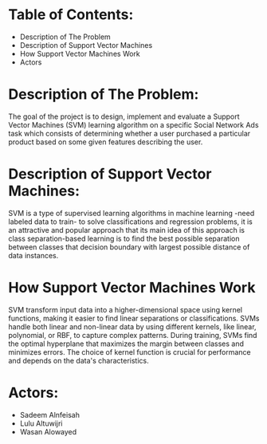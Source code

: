 
# Table of Contents:

- Description of The Problem
- Description of Support Vector Machines
- How Support Vector Machines Work
- Actors


# Description of The Problem:

The goal of the project is to design, implement and evaluate a Support Vector Machines (SVM) learning algorithm on a specific Social Network Ads task which consists of determining whether a user purchased a
particular product based on some given features describing the user.


# Description of Support Vector Machines:

SVM is a type of supervised learning algorithms in machine
learning -need labeled data to train- to solve classifications and regression problems, it is an
attractive and popular approach that its main idea of this approach is class separation-based
learning is to find the best possible separation between classes that decision boundary with
largest possible distance of data instances.


# How Support Vector Machines Work

SVM transform input data into a higher-dimensional space using kernel functions, making it
easier to find linear separations or classifications. SVMs handle both linear and non-linear data
by using different kernels, like linear, polynomial, or RBF, to capture complex patterns. During
training, SVMs find the optimal hyperplane that maximizes the margin between classes and
minimizes errors. The choice of kernel function is crucial for performance and depends on the
data's characteristics.


# Actors:

- Sadeem Alnfeisah
- Lulu Altuwijri
- Wasan Alowayed
